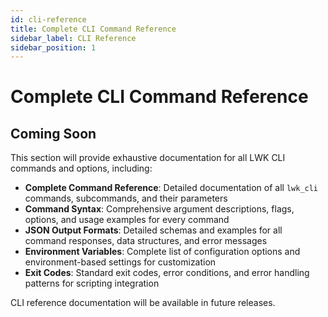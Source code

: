 ```yaml
---
id: cli-reference
title: Complete CLI Command Reference
sidebar_label: CLI Reference
sidebar_position: 1
---
```


# Complete CLI Command Reference

## Coming Soon

This section will provide exhaustive documentation for all LWK CLI commands and options, including:

- **Complete Command Reference**: Detailed documentation of all `lwk_cli` commands, subcommands, and their parameters
- **Command Syntax**: Comprehensive argument descriptions, flags, options, and usage examples for every command
- **JSON Output Formats**: Detailed schemas and examples for all command responses, data structures, and error messages
- **Environment Variables**: Complete list of configuration options and environment-based settings for customization
- **Exit Codes**: Standard exit codes, error conditions, and error handling patterns for scripting integration

CLI reference documentation will be available in future releases.